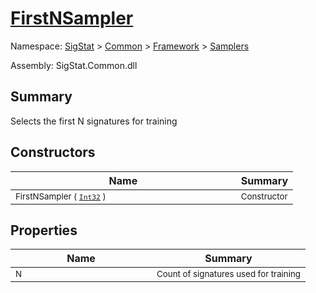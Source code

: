 # [FirstNSampler](./FirstNSampler.md)

Namespace: [SigStat]() > [Common](./../../README.md) > [Framework]() > [Samplers](./README.md)

Assembly: SigStat.Common.dll

## Summary
Selects the first N signatures for training

## Constructors

| Name | Summary | 
| --- | --- | 
| <sub>FirstNSampler ( [`Int32`](https://docs.microsoft.com/en-us/dotnet/api/System.Int32) )</sub><img style="cursor:not-allowed;" width=200/>| <sub>Constructor</sub>| <br>


## Properties

| Name | Summary | 
| --- | --- | 
| <sub>N</sub><img style="cursor:not-allowed;" width=200/>| <sub>Count of signatures used for training</sub>| <br>


